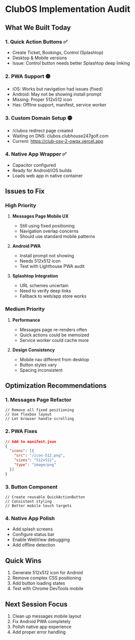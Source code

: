# ClubOS Implementation Audit

## What We Built Today

### 1. Quick Action Buttons ✅
- Create Ticket, Bookings, Control (Splashtop)
- Desktop & Mobile versions
- Issue: Control button needs better Splashtop deep linking

### 2. PWA Support 🟡
- iOS: Works but navigation had issues (fixed)
- Android: May not be showing install prompt
- Missing: Proper 512x512 icon
- Has: Offline support, manifest, service worker

### 3. Custom Domain Setup 🟡
- /clubos redirect page created
- Waiting on DNS: clubos.clubhouse247golf.com
- Current: https://club-osv-2-owqx.vercel.app

### 4. Native App Wrapper ✅
- Capacitor configured
- Ready for Android/iOS builds
- Loads web app in native container

## Issues to Fix

### High Priority
1. **Messages Page Mobile UX**
   - Still using fixed positioning
   - Navigation overlap concerns
   - Should use standard mobile patterns

2. **Android PWA**
   - Install prompt not showing
   - Needs 512x512 icon
   - Test with Lighthouse PWA audit

3. **Splashtop Integration**
   - URL schemes uncertain
   - Need to verify deep links
   - Fallback to web/app store works

### Medium Priority
1. **Performance**
   - Messages page re-renders often
   - Quick actions could be memoized
   - Service worker could cache more

2. **Design Consistency**
   - Mobile nav different from desktop
   - Button styles vary
   - Spacing inconsistent

## Optimization Recommendations

### 1. Messages Page Refactor
```tsx
// Remove all fixed positioning
// Use flexbox layout
// Let browser handle scrolling
```

### 2. PWA Fixes
```json
// Add to manifest.json
{
  "icons": [{
    "src": "/icon-512.png",
    "sizes": "512x512",
    "type": "image/png"
  }]
}
```

### 3. Button Component
```tsx
// Create reusable QuickActionButton
// Consistent styling
// Better mobile touch targets
```

### 4. Native App Polish
- Add splash screens
- Configure status bar
- Enable WebView debugging
- Add offline detection

## Quick Wins
1. Generate 512x512 icon for Android
2. Remove complex CSS positioning
3. Add button loading states
4. Test with Chrome DevTools mobile

## Next Session Focus
1. Clean up messages mobile layout
2. Fix Android PWA completely
3. Polish native app experience
4. Add proper error handling